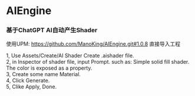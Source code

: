 # AIEngine 

### 基于ChatGPT AI自动产生Shader

  
使用UPM: https://github.com/ManoKing/AIEngine.git#1.0.8 直接导入工程

1, Use Assets/Create/AI Shader Create .aishader file.  
2, in Inspector of shader file, input Prompt. such as: Simple solid fill shader. The color is exposed as a property.  
3, Create some name Material.  
4, Click Generate.  
5, Clike Apply, Done.  
